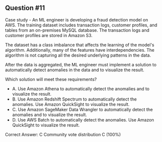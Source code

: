 ## Question #11

Case study - An ML engineer is developing a fraud detection model on AWS. The training dataset includes transaction logs, customer profiles, and tables from an on-premises MySQL database. The transaction logs and customer profiles are stored in Amazon S3.

The dataset has a class imbalance that affects the learning of the model's algorithm. Additionally, many of the features have interdependencies. The algorithm is not capturing all the desired underlying patterns in the data.

After the data is aggregated, the ML engineer must implement a solution to automatically detect anomalies in the data and to visualize the result.

Which solution will meet these requirements?

- A. Use Amazon Athena to automatically detect the anomalies and to visualize the result.
- B. Use Amazon Redshift Spectrum to automatically detect the anomalies. Use Amazon QuickSight to visualize the result.
- C. Use Amazon SageMaker Data Wrangler to automatically detect the anomalies and to visualize the result.
- D. Use AWS Batch to automatically detect the anomalies. Use Amazon QuickSight to visualize the result. 

Correct Answer: 
C Community vote distribution C (100%)
